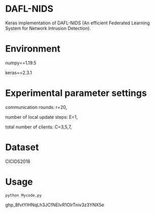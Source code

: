 
# DAFL-NIDS
Keras implementation of DAFL-NIDS (An efficient Federated Learning System for Network Intrusion Detection).

# Environment
numpy==1.19.5

keras==2.3.1

# Experimental parameter settings

communication rounds: r=20,

number of local update steps: E=1,

total number of clients: C=3,5,7,

# Dataset

CICIDS2018

# Usage
```
python Mycode.py
``` 
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
